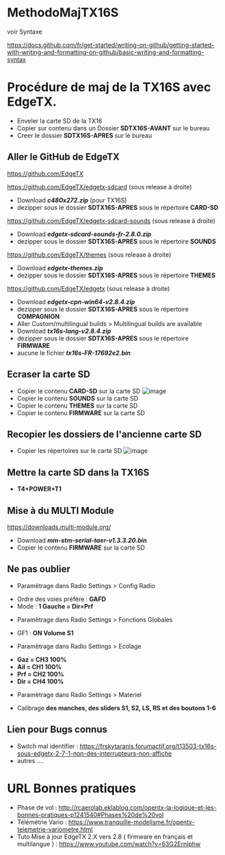 # MethodoMajTX16S

voir Syntaxe

https://docs.github.com/fr/get-started/writing-on-github/getting-started-with-writing-and-formatting-on-github/basic-writing-and-formatting-syntax

# Procédure de maj de la TX16S avec EdgeTX.

+ Enveler la carte SD de la TX16
+ Copier sur contenu dans un Dossier **SDTX16S-AVANT** sur le bureau
+ Creer le dossier **SDTX16S-APRES** sur le bureau

## Aller le GitHub de EdgeTX

https://github.com/EdgeTX


https://github.com/EdgeTX/edgetx-sdcard (sous release à droite)

+ Download ***c480x272.zip*** (pour TX16S)
+ dezipper sous le dossier **SDTX16S-APRES** sous le répertoire **CARD-SD**

https://github.com/EdgeTX/edgetx-sdcard-sounds (sous release à droite)

+ Download ***edgetx-sdcard-sounds-fr-2.8.0.zip***
+ dezipper sous le dossier **SDTX16S-APRES** sous le répertoire **SOUNDS**

https://github.com/EdgeTX/themes (sous release à droite)

+ Download ***edgetx-themes.zip*** 
+ dezipper sous le dossier **SDTX16S-APRES** sous le répertoire **THEMES**

https://github.com/EdgeTX/edgetx (sous release à droite)

+ Download ***edgetx-cpn-win64-v2.8.4.zip*** 
+ dezipper sous le dossier **SDTX16S-APRES** sous le répertoire **COMPAGNION**
+ Aller Custom/multilingual builds > Multilingual builds are available 
+ Download ***tx16s-lang-v2.8.4.zip***
+ dezipper sous le dossier **SDTX16S-APRES** sous le répertoire **FIRMWARE**
+ aucune le fichier ***tx16s-FR-17692e2.bin***

## Ecraser la carte SD

+ Copier le contenu **CARD-SD** sur la carte SD ![image](https://github.com/PatrickRioche/MethodoMajTX16S/assets/10467749/169ab892-6f07-4bf6-8ddf-076d735c9330)
+ Copier le contenu **SOUNDS**  sur la carte SD
+ Copier le contenu **THEMES**  sur la carte SD
+ Copier le contenu **FIRMWARE**  sur la carte SD

## Recopier les dossiers de l'ancienne carte SD

+ Copier les répertoires sur le carte SD ![image](https://github.com/PatrickRioche/MethodoMajTX16S/assets/10467749/e46d8bb5-17ca-453e-a159-e95deea0e846)

## Mettre la carte SD dans la TX16S

+ **T4+POWER+T1**

## Mise à du MULTI Module

https://downloads.multi-module.org/

+ Download ***mm-stm-serial-taer-v1.3.3.20.bin***
+ Copier le contenu **FIRMWARE**  sur la carte SD

## Ne pas oublier 

+ Paramètrage dans Radio Settings > Config Radio
* Ordre des voies préfére : **GAFD**
* Mode : **1 Gauche = Dir+Prf**
+ Paramètrage dans Radio Settings > Fonctions Globales
* GF1 : **ON Volume S1**
+ Paramètrage dans Radio Settings > Ecolage
* **Gaz = CH3 100%**
* **Ail = CH1 100%**
* **Prf = CH2 100%**
* **Dir = CH4 100%**
+ Paramètrage dans Radio Settings > Materiel
* Calibrage **des manches, des sliders S1, S2, LS, RS et des boutons 1-6**

## Lien pour Bugs connus

+ Switch mal identifier : https://frskytaranis.forumactif.org/t13503-tx16s-sous-edgetx-2-7-1-non-des-interrupteurs-non-affiche
+ autres ....

# URL Bonnes pratiques

+ Phase de vol :  http://rcaerolab.eklablog.com/opentx-la-logique-et-les-bonnes-pratiques-p1241540#Phases%20de%20vol
+ Télémétrie Vario : https://www.tranquille-modelisme.fr/opentx-telemetrie-variometre.html
+ Tuto Mise à jour EdgeTX 2.X vers 2.8 ( firmware en français et multilangue ) :  https://www.youtube.com/watch?v=63G2ErnIphw
